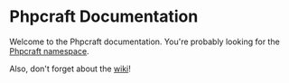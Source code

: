 # Phpcraft Documentation

Welcome to the Phpcraft documentation. You're probably looking for the [Phpcraft namespace](https://phpcraft.de/docs/namespacePhpcraft.html).

Also, don't forget about the [wiki](https://github.com/timmyrs/Phpcraft/wiki)!
